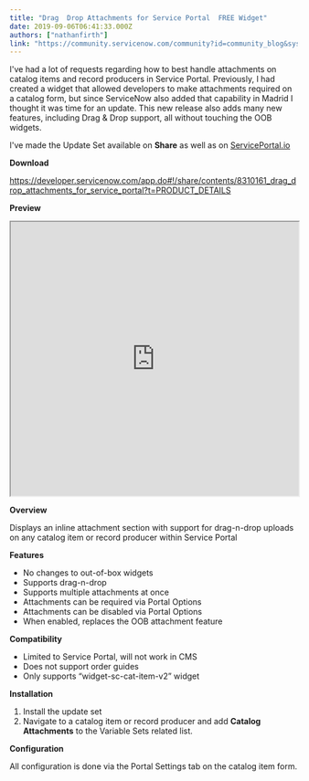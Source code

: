 ```yaml
---
title: "Drag  Drop Attachments for Service Portal  FREE Widget"
date: 2019-09-06T06:41:33.000Z
authors: ["nathanfirth"]
link: "https://community.servicenow.com/community?id=community_blog&sys_id=7a0755901b773348d01143f6fe4bcba8"
---
```

<p>I&#39;ve had a lot of requests regarding how to best handle attachments on catalog items and record producers in Service Portal. Previously, I had created a widget that allowed developers to make attachments required on a catalog form, but since ServiceNow also added that capability in Madrid I thought it was time for an update. This new release also adds many new features, including Drag &amp; Drop support, all without touching the OOB widgets.</p>
<p>I&#39;ve made the Update Set available on <strong>Share</strong> as well as on <a href="https://serviceportal.io/downloads/require-attachments/" rel="nofollow">ServicePortal.io</a></p>
<p><strong>Download</strong></p>
<p><a href="https://developer.servicenow.com/app.do#!/share/contents/8310161_drag_drop_attachments_for_service_portal?t&#61;PRODUCT_DETAILS" rel="nofollow">https://developer.servicenow.com/app.do#!/share/contents/8310161_drag_drop_attachments_for_service_portal?t&#61;PRODUCT_DETAILS</a></p>
<p><strong>Preview</strong></p>
<p><strong><iframe id="video_tinymce" style="width: 100%; height: 480px;" src="https://www.youtube.com/embed/RIk_Ck0B4dU"></iframe></strong></p>
<p><strong>Overview</strong></p>
<p>Displays an inline attachment section with support for drag-n-drop uploads on any catalog item or record producer within Service Portal</p>
<p><strong>Features</strong></p>
<ul><li>No changes to out-of-box widgets</li><li>Supports drag-n-drop</li><li>Supports multiple attachments at once</li><li>Attachments can be required via Portal Options</li><li>Attachments can be disabled via Portal Options</li><li>When enabled, replaces the OOB attachment feature</li></ul>
<p><strong>Compatibility</strong></p>
<ul><li>Limited to Service Portal, will not work in CMS</li><li>Does not support order guides</li><li>Only supports “widget-sc-cat-item-v2” widget</li></ul>
<p><strong>Installation</strong></p>
<ol><li>Install the update set</li><li>Navigate to a catalog item or record producer and add <strong>Catalog Attachments</strong> to the Variable Sets related list.</li></ol>
<p><strong>Configuration</strong></p>
<p>All configuration is done via the Portal Settings tab on the catalog item form.</p>